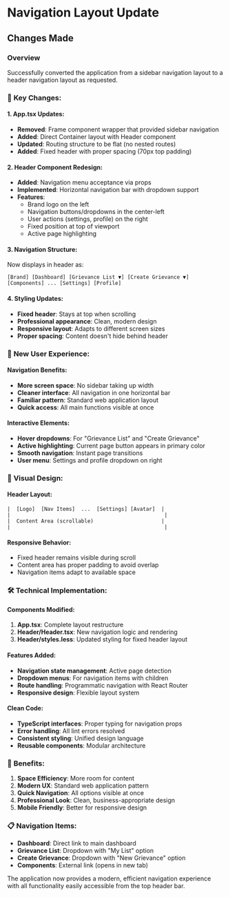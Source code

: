 # Navigation Layout Update

## Changes Made

### Overview
Successfully converted the application from a sidebar navigation layout to a header navigation layout as requested.

### 🔧 **Key Changes:**

#### 1. **App.tsx Updates:**
- **Removed**: Frame component wrapper that provided sidebar navigation
- **Added**: Direct Container layout with Header component
- **Updated**: Routing structure to be flat (no nested routes)
- **Added**: Fixed header with proper spacing (70px top padding)

#### 2. **Header Component Redesign:**
- **Added**: Navigation menu acceptance via props
- **Implemented**: Horizontal navigation bar with dropdown support
- **Features**:
  - Brand logo on the left
  - Navigation buttons/dropdowns in the center-left
  - User actions (settings, profile) on the right
  - Fixed position at top of viewport
  - Active page highlighting

#### 3. **Navigation Structure:**
Now displays in header as:
```
[Brand] [Dashboard] [Grievance List ▼] [Create Grievance ▼] [Components] ... [Settings] [Profile]
```

#### 4. **Styling Updates:**
- **Fixed header**: Stays at top when scrolling
- **Professional appearance**: Clean, modern design
- **Responsive layout**: Adapts to different screen sizes
- **Proper spacing**: Content doesn't hide behind header

### 📱 **New User Experience:**

#### **Navigation Benefits:**
- **More screen space**: No sidebar taking up width
- **Cleaner interface**: All navigation in one horizontal bar
- **Familiar pattern**: Standard web application layout
- **Quick access**: All main functions visible at once

#### **Interactive Elements:**
- **Hover dropdowns**: For "Grievance List" and "Create Grievance"
- **Active highlighting**: Current page button appears in primary color
- **Smooth navigation**: Instant page transitions
- **User menu**: Settings and profile dropdown on right

### 🎨 **Visual Design:**

#### **Header Layout:**
```
|  [Logo]  [Nav Items]  ...  [Settings] [Avatar]  |
|                                                  |
|  Content Area (scrollable)                      |
|                                                  |
```

#### **Responsive Behavior:**
- Fixed header remains visible during scroll
- Content area has proper padding to avoid overlap
- Navigation items adapt to available space

### 🛠 **Technical Implementation:**

#### **Components Modified:**
1. **App.tsx**: Complete layout restructure
2. **Header/Header.tsx**: New navigation logic and rendering
3. **Header/styles.less**: Updated styling for fixed header layout

#### **Features Added:**
- **Navigation state management**: Active page detection
- **Dropdown menus**: For navigation items with children
- **Route handling**: Programmatic navigation with React Router
- **Responsive design**: Flexible layout system

#### **Clean Code:**
- **TypeScript interfaces**: Proper typing for navigation props
- **Error handling**: All lint errors resolved
- **Consistent styling**: Unified design language
- **Reusable components**: Modular architecture

### 🚀 **Benefits:**

1. **Space Efficiency**: More room for content
2. **Modern UX**: Standard web application pattern
3. **Quick Navigation**: All options visible at once
4. **Professional Look**: Clean, business-appropriate design
5. **Mobile Friendly**: Better for responsive design

### 📋 **Navigation Items:**
- **Dashboard**: Direct link to main dashboard
- **Grievance List**: Dropdown with "My List" option
- **Create Grievance**: Dropdown with "New Grievance" option
- **Components**: External link (opens in new tab)

The application now provides a modern, efficient navigation experience with all functionality easily accessible from the top header bar.
